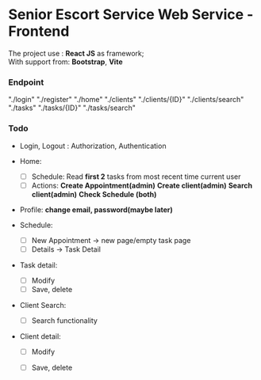 # Senior Escort Service Web Service - Frontend

The project use : **React JS** as framework;  
With support from: **Bootstrap**, **Vite**


### Endpoint
"./login"
"./register"
"./home"
"./clients"
"./clients/{ID}"
"./clients/search"
"./tasks"
"./tasks/{ID}"
"./tasks/search"




### Todo
* Login, Logout : Authorization, Authentication
  
* Home: 
  - [ ] Schedule: Read **first 2** tasks from most recent time current user   
  - [ ] Actions: 
    **Create Appointment(admin)**
    **Create client(admin)**
    **Search client(admin)**
    **Check Schedule (both)**

* Profile:  __change email, password(maybe later)__ 

* Schedule: 
  - [ ] New Appointment  -> new page/empty task page
  - [ ] Details -> Task Detail
 
* Task detail:
  - [ ] Modify
  - [ ] Save, delete

* Client Search:
  - [ ] Search functionality

* Client detail:
  - [ ] Modify
  - [ ] Save, delete

